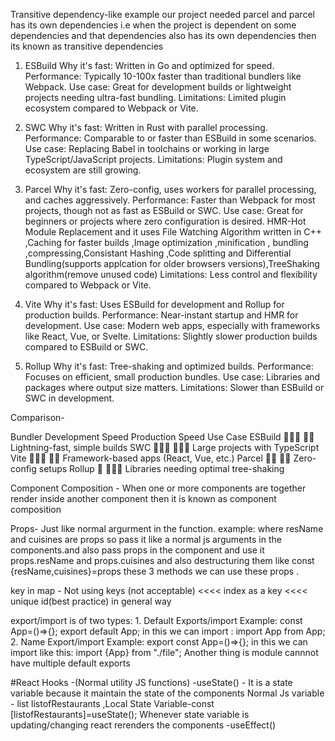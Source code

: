 Transitive dependency-like example our project needed parcel and parcel has its own dependencies i.e when the project is dependent on some dependencies and that dependencies also has its own dependencies then its known as transitive dependencies

1. ESBuild
Why it's fast: Written in Go and optimized for speed.
Performance: Typically 10-100x faster than traditional bundlers like Webpack.
Use case: Great for development builds or lightweight projects needing ultra-fast bundling.
Limitations: Limited plugin ecosystem compared to Webpack or Vite.

2. SWC
Why it's fast: Written in Rust with parallel processing.
Performance: Comparable to or faster than ESBuild in some scenarios.
Use case: Replacing Babel in toolchains or working in large TypeScript/JavaScript projects.
Limitations: Plugin system and ecosystem are still growing.     

3. Parcel
Why it's fast: Zero-config, uses workers for parallel processing, and caches aggressively.
Performance: Faster than Webpack for most projects, though not as fast as ESBuild or SWC.
Use case: Great for beginners or projects where zero configuration is desired. HMR-Hot Module Replacement  and it uses
File Watching Algorithm written in C++ ,Caching for faster builds ,Image optimization ,minification , bundling ,compressing,Consistant Hashing ,Code splitting and Differential Bundling(supports applcation for older browsers versions),TreeShaking algorithm(remove unused code)
Limitations: Less control and flexibility compared to Webpack or Vite.  

4. Vite
Why it's fast: Uses ESBuild for development and Rollup for production builds.
Performance: Near-instant startup and HMR for development.
Use case: Modern web apps, especially with frameworks like React, Vue, or Svelte.
Limitations: Slightly slower production builds compared to ESBuild or SWC.

5. Rollup
Why it's fast: Tree-shaking and optimized builds.
Performance: Focuses on efficient, small production bundles.
Use case: Libraries and packages where output size matters.
Limitations: Slower than ESBuild or SWC in development.

Comparison-

Bundler	 Development Speed	Production Speed	Use Case
ESBuild	 🚀🚀🚀	             🚀🚀	          Lightning-fast, simple builds
SWC	     🚀🚀🚀	            🚀🚀🚀	         Large projects with TypeScript
Vite	 🚀🚀🚀	           🚀🚀	              Framework-based apps (React, Vue, etc.)
Parcel	 🚀🚀              🚀🚀	              Zero-config setups
Rollup	 🚀	               🚀🚀🚀	          Libraries needing optimal tree-shaking



Component Composition - When one or more components are together render inside another component then it is known as component composition

Props- Just like normal argurment in the function.
example: <RestaurantCard resName='props' cuisines='another props'>
where resName and cuisines are props so pass it like a normal js arguments in the components.and also pass props in the component and use it props.resName and props.cuisines and also destructuring them like const {resName,cuisines}=props these 3 methods we can use these props .

key in map - Not using keys (not acceptable) <<<< index as a key <<<< unique id(best practice) in general way


export/import  is of two types: 1. Default Exports/import Example: const App=()=>{}; export default App; in this we can import : import App from App;
                                2. Name Export/import  Example: export const App=()=>{}; in this we can import like this: import {App} from "./file";
Another thing is module cannnot have multiple default exports

#React Hooks -(Normal utility JS functions)
-useState() - It is a state variable because it maintain the state of the components
  Normal Js variable - list listofRestaurants    ,Local State Variable-const [listofRestaurants]=useState();
  Whenever state variable is updating/changing react rerenders the components
-useEffect()